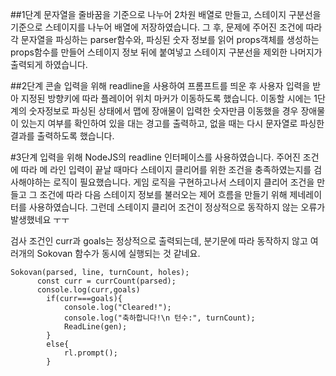 ##1단계
문자열을 줄바꿈을 기준으로 나누어 2차원 배열로 만들고, 스테이지 구분선을 기준으로
스테이지를 나누어 배열에 저장하였습니다.
그 후, 문제에 주어진 조건에 따라 각 문자열을 파싱하는 parser함수와,
파싱된 숫자 정보를 읽어 props객체를 생성하는 props함수를 만들어
스테이지 정보 뒤에 붙여넣고 스테이지 구분선을 제외한 나머지가 출력되게 하였습니다.


##2단계
  콘솔 입력을 위해 readline을 사용하여 프롬프트를 띄운 후 사용자 입력을 받아 지정된 방향키에 따라
플레이어 위치 마커가 이동하도록 했습니다. 이동할 시에는 1단계의 숫자정보로 파싱된 상태에서 맵에 장애물이
입력한 숫자만큼 이동했을 경우 장애물이 있는지 여부를 확인하여 있을 대는 경고를 출력하고, 없을 때는 다시 문자열로 파싱한 결과를 출력하도록 했습니다. 

#3단계
  입력을 위해 NodeJS의 readline 인터페이스를 사용하였습니다. 주어진 조건에 따라 메 라인 입력이 끝날 때마다 스테이지 클리어를 위한 조건을 충족하였는지를
검사해야하는 로직이 필요했습니다. 
게임 로직을 구현하고나서 스테이지 클리어 조건을 만들고 그 조건에 따라 다음 스테이지 정보를 불러오는 제어 흐름을 만들기 위해 제네레이터를 사용하였습니다.
 그런데 스테이지 클리어 조건이 정상적으로 동작하지 않는 오류가 발생했네요 ㅜㅜ

검사 조건인 curr과 goals는 정상적으로 출력되는데, 분기문에 따라 동작하지 않고 여러개의 Sokovan 함수가 동시에 실행되는 것 같네요.
```
Sokovan(parsed, line, turnCount, holes);
      const curr = currCount(parsed);
      console.log(curr,goals) 
        if(curr===goals){  
            console.log("Cleared!");
            console.log("축하합니다!\n 턴수:", turnCount);
            ReadLine(gen);
        }
        else{
            rl.prompt();
        }
```
